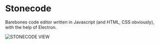 # Stonecode
Barebones code editor written in Javascript (and HTML, CSS obviously), with the help of Electron.

![STONECODE VIEW](https://cdn.discordapp.com/attachments/854421141338587166/856879560938881044/unknown.png)
